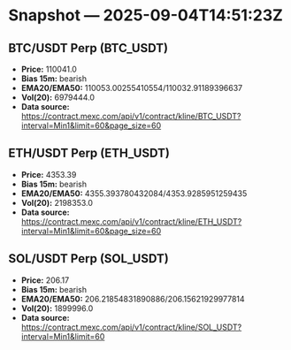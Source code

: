 # Snapshot — 2025-09-04T14:51:23Z

## BTC/USDT Perp (BTC_USDT)
- **Price:** 110041.0
- **Bias 15m:** bearish
- **EMA20/EMA50:** 110053.00255410554/110032.91189396637
- **Vol(20):** 6979444.0
- **Data source:** https://contract.mexc.com/api/v1/contract/kline/BTC_USDT?interval=Min1&limit=60&page_size=60

## ETH/USDT Perp (ETH_USDT)
- **Price:** 4353.39
- **Bias 15m:** bearish
- **EMA20/EMA50:** 4355.393780432084/4353.9285951259435
- **Vol(20):** 2198353.0
- **Data source:** https://contract.mexc.com/api/v1/contract/kline/ETH_USDT?interval=Min1&limit=60&page_size=60

## SOL/USDT Perp (SOL_USDT)
- **Price:** 206.17
- **Bias 15m:** bearish
- **EMA20/EMA50:** 206.21854831890886/206.15621929977814
- **Vol(20):** 1899996.0
- **Data source:** https://contract.mexc.com/api/v1/contract/kline/SOL_USDT?interval=Min1&limit=60
